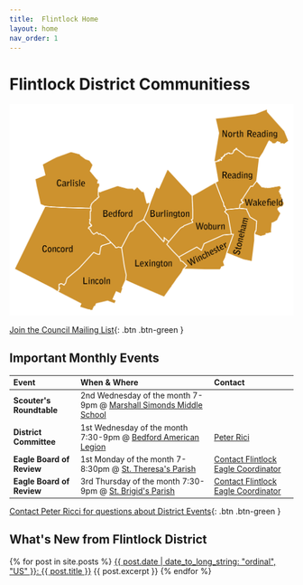 ```yaml
---
title:  Flintlock Home
layout: home
nav_order: 1
---
```


# Flintlock District Communitiess
![Flintlock District Community Map](assets/images/flintlock-map.jpg)

[Join the Council Mailing List](https://lp.constantcontactpages.com/sl/zZ8QRqh){: .btn .btn-green } 

## Important Monthly Events 

|Event| When & Where | Contact |
|:-------------|:------------------|:------|
|**Scouter's Roundtable**| 2nd Wednesday of the month 7-9pm @ [Marshall Simonds Middle School](https://maps.app.goo.gl/CK8aEn8KGiVSkJ8D8)| |
|**District Committee**| 1st Wednesday of the month 7:30-9pm @ [Bedford American Legion](https://maps.app.goo.gl/DKGcygk22jroEfBo7) | [Peter Rici](mailto:riccistuff@verizon.net)|
|**Eagle Board of Review** | 1st Monday of the month 7-8:30pm @ [St. Theresa's Parish](https://maps.app.goo.gl/jNkYBMrTedvgVRDC7) |  [Contact Flintlock Eagle Coordinator](mailto:fl.eagle.coordinator@gmail.com)|
|**Eagle Board of Review** | 3rd Thursday of the month 7:30-9pm @ [St. Brigid's Parish](https://maps.app.goo.gl/y9o9X4zvdmCSjNJF7)  |  [Contact Flintlock Eagle Coordinator](mailto:fl.eagle.coordinator@gmail.com)|
  

[Contact Peter Ricci for questions about District Events](mailto:riccistuff@verizon.net){: .btn .btn-green } 


## What's New from Flintlock District
<div>
  {% for post in site.posts %}
      <a href="{{ post.url }}">{{ post.date | date_to_long_string: "ordinal", "US" }}: {{ post.title }}</a>
      {{ post.excerpt }}
  {% endfor %}
</div>
